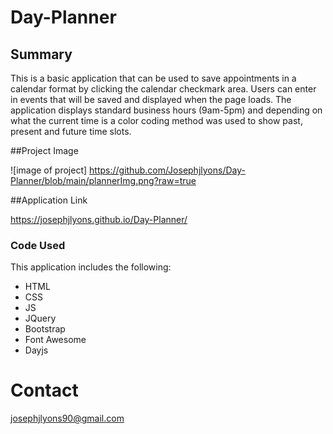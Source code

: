 # Day-Planner

## Summary
This is a basic application that can be used to save appointments in a calendar format by clicking the calendar checkmark area. Users can enter in events that will be saved and displayed when the page loads. The application displays standard business hours (9am-5pm) and depending on what the current time is a color coding method was used to show past, present and future time slots. 

##Project Image

![image of project] https://github.com/Josephjlyons/Day-Planner/blob/main/plannerImg.png?raw=true

##Application Link

https://josephjlyons.github.io/Day-Planner/


### Code Used
This application includes the following:
* HTML
* CSS
* JS
* JQuery
* Bootstrap
* Font Awesome
* Dayjs

# Contact
josephjlyons90@gmail.com
